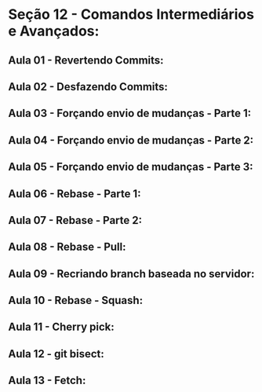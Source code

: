 # Seção 12 - Comandos Intermediários e Avançados:

## Aula 01 - Revertendo Commits:

## Aula 02 - Desfazendo Commits:

## Aula 03 - Forçando envio de mudanças - Parte 1:

## Aula 04 - Forçando envio de mudanças - Parte 2:

## Aula 05 - Forçando envio de mudanças - Parte 3:

## Aula 06 - Rebase - Parte 1:

## Aula 07 - Rebase - Parte 2:

## Aula 08 - Rebase - Pull:

## Aula 09 - Recriando branch baseada no servidor:

## Aula 10 - Rebase - Squash:

## Aula 11 - Cherry pick:

## Aula 12 - git bisect:

## Aula 13 - Fetch:
